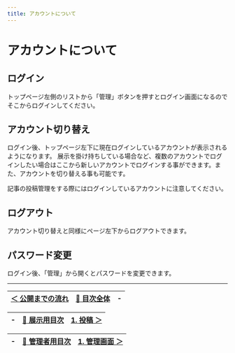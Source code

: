 ```yaml
---
title: アカウントについて
---
```


# アカウントについて

## ログイン

トップページ左側のリストから「管理」ボタンを押すとログイン画面になるのでそこからログインしてください。

## アカウント切り替え

ログイン後、トップページ左下に現在ログインしているアカウントが表示されるようになります。
展示を掛け持ちしている場合など、複数のアカウントでログインしたい場合はここから新しいアカウントでログインする事ができます。また、アカウントを切り替える事も可能です。

記事の投稿管理をする際にはログインしているアカウントに注意してください。

## ログアウト

アカウント切り替えと同様にページ左下からログアウトできます。

## パスワード変更

ログイン後、「管理」から開くとパスワードを変更できます。

---

|  [＜ 公開までの流れ ](./operation)  | [:bookmark_tabs: 目次全体](/) | - |
| --- | --- | --- |

| - | [:bookmark_tabs: 展示用目次](/exhibition) | [1. 投稿 ＞](./1-post) |
| --- | --- | --- |

| - | [:bookmark_tabs: 管理者用目次](/admin) | [1. 管理画面 ＞](./1-manage) |
| --- | --- | --- |
